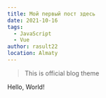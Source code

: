 ```yaml
---
title: Мой первый пост здесь
date: 2021-10-16
tags: 
  - JavaScript
  - Vue
author: rasult22
location: Almaty
---
```


> This is official blog theme

Hello, World!